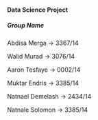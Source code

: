 <h4>Data Science Project</h4>

<h5>Group Name </h5>

<p>Abdisa Merga -> 3367/14</p>
<p>Walid Murad -> 3076/14</p>
<p>Aaron Tesfaye -> 0002/14</p>
<p>Muktar Endris -> 3385/14</p>
<p>Natnael Demelash -> 2434/14</p>
<p>Natnale Solomon -> 3385/14</p>

